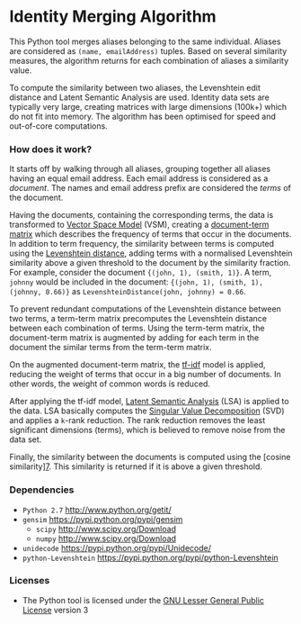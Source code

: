 Identity Merging Algorithm
===

This Python tool merges aliases belonging to the same individual. Aliases are considered as `(name, emailAddress)` tuples. Based on several similarity measures, the algorithm returns for each combination of aliases a similarity value.

To compute the similarity between two aliases, the Levenshtein edit distance and Latent Semantic Analysis are used. Identity data sets are typically very large, creating matrices with large dimensions (100k+) which do not fit into memory. The algorithm has been optimised for speed and out-of-core computations.

### How does it work?

It starts off by walking through all aliases, grouping together all aliases having an equal email address. Each email address is considered as a *document*. The names and email address prefix are considered the *terms* of the document.

Having the documents, containing the corresponding terms, the data is transformed to [Vector Space Model](http://en.wikipedia.org/wiki/Vector_space_model) (VSM), creating a [document-term matrix](http://en.wikipedia.org/wiki/Document-term_matrix) which describes the frequency of terms that occur in the documents. In addition to term frequency, the similarity between terms is computed using the [Levenshtein distance](http://en.wikipedia.org/wiki/Levenshtein_distance), adding terms with a normalised Levenshtein similarity above a given threshold to the document by the similarity fraction. For example, consider the document `{(john, 1), (smith, 1)}`. A term, `johnny` would be included in the document: `{(john, 1), (smith, 1), (johnny, 0.66)}` as `LevenshteinDistance(john, johnny) = 0.66`.

To prevent redundant computations of the Levenshtein distance between two terms, a term-term matrix precomputes the Levenshtein distance between each combination of terms. Using the term-term matrix, the document-term matrix is augmented by adding for each term in the document the similar terms from the term-term matrix.

On the augmented document-term matrix, the [tf-idf](http://en.wikipedia.org/wiki/Tf%E2%80%93idf) model is applied, reducing the weight of terms that occur in a big number of documents. In other words, the weight of common words is reduced.

After applying the tf-idf model, [Latent Semantic Analysis](http://en.wikipedia.org/wiki/Latent_semantic_analysis) (LSA) is applied to the data. LSA basically computes the [Singular Value Decomposition](http://en.wikipedia.org/wiki/Singular_value_decomposition) (SVD) and applies a `k`-rank reduction. The rank reduction removes the least significant dimensions (terms), which is believed to remove noise from the data set.

Finally, the similarity between the documents is computed using the [cosine similarity][7](http://en.wikipedia.org/wiki/Cosine_similarity). This similarity is returned if it is above a given threshold.

### Dependencies

- `Python 2.7` http://www.python.org/getit/
- `gensim` https://pypi.python.org/pypi/gensim
	- `scipy` http://www.scipy.org/Download
	- `numpy` http://www.scipy.org/Download
- `unidecode` https://pypi.python.org/pypi/Unidecode/
- `python-Levenshtein` https://pypi.python.org/pypi/python-Levenshtein

### Licenses

- The Python tool is licensed under the [GNU Lesser General Public License](http://www.gnu.org/licenses/lgpl.txt) version 3